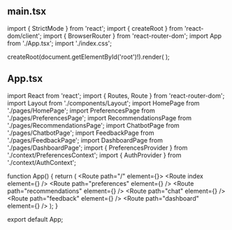 ## main.tsx
import { StrictMode } from 'react';
import { createRoot } from 'react-dom/client';
import { BrowserRouter } from 'react-router-dom';
import App from './App.tsx';
import './index.css';

createRoot(document.getElementById('root')!).render(
  <StrictMode>
    <BrowserRouter>
      <App />
    </BrowserRouter>
  </StrictMode>
);

## App.tsx
import React from 'react';
import { Routes, Route } from 'react-router-dom';
import Layout from './components/Layout';
import HomePage from './pages/HomePage';
import PreferencesPage from './pages/PreferencesPage';
import RecommendationsPage from './pages/RecommendationsPage';
import ChatbotPage from './pages/ChatbotPage';
import FeedbackPage from './pages/FeedbackPage';
import DashboardPage from './pages/DashboardPage';
import { PreferencesProvider } from './context/PreferencesContext';
import { AuthProvider } from './context/AuthContext';

function App() {
  return (
    <AuthProvider>
      <PreferencesProvider>
        <Routes>
          <Route path="/" element={<Layout />}>
            <Route index element={<HomePage />} />
            <Route path="preferences" element={<PreferencesPage />} />
            <Route path="recommendations" element={<RecommendationsPage />} />
            <Route path="chat" element={<ChatbotPage />} />
            <Route path="feedback" element={<FeedbackPage />} />
            <Route path="dashboard" element={<DashboardPage />} />
          </Route>
        </Routes>
      </PreferencesProvider>
    </AuthProvider>
  );
}

export default App;
